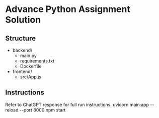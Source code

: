 # Advance Python Assignment Solution

## Structure
- backend/
  - main.py
  - requirements.txt
  - Dockerfile
- frontend/
  - src/App.js

## Instructions
Refer to ChatGPT response for full run instructions.
uvicorn main:app --reload --port 8000
npm start